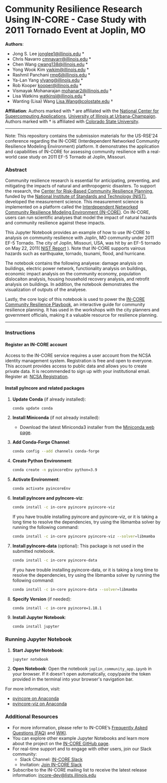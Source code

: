 # Community Resilience Research Using IN-CORE - Case Study with 2011 Tornado Event at Joplin, MO 

**Authors**:

- Jong S. Lee <jonglee1@illinois.edu> *
- Chris Navarro <cmnavarr@illinois.edu> *
- Chen Wang <cwang138@illinois.edu> *
- Yong Wook Kim <ywkim@illinois.edu> *
- Rashmil Panchani <rmp6@illinois.edu> *
- Ya-Lan Yang <ylyang@illinois.edu> *
- Rob Kooper <kooper@illinois.edu> *
- Vismayak Mohanarajan <mohanar2@illinois.edu> *
- Lisa Watkins <watkinsl@illinois.edu> *
- Wanting (Lisa) Wang <Lisa.Wang@colostate.edu> †

**Affiliation**:
Authors marked with * are affiliated with the [National Center for Supercomputing Applications](https://www.ncsa.illinois.edu/), [University of Illinois at Urbana-Champaign](https://illinois.edu/).
Authors marked with † is affiliated with [Colorado State University](https://www.colostate.edu/).

---

Note: This repository contains the submission materials for the US-RSE’24 conference regarding the IN-CORE (Interdependent Networked Community Resilience Modeling Environment) platform. It demonstrates the application and capabilities of IN-CORE for assessing community resilience with a real-world case study on 2011 EF-5 Tornado at Joplin, Missouri.

### Abstract

Community resilience research is essential for anticipating, preventing, and mitigating the impacts of natural and anthropogenic disasters. To support the research, the [Center for Risk-Based Community Resilience Planning](http://resilience.colostate.edu/), funded by the [National Institute of Standards and Technology (NIST)](https://www.nist.gov/), developed the measurement science. This measurement science is implemented on a platform called
the [Interdependent Networked Community Resilience Modeling Environment (IN-CORE)](https://incore.ncsa.illinois.edu/). On IN-CORE, users can run scientific analyses that model the impact of natural hazards and community resilience against these impacts. 

This Jupyter Notebook provides an example of how to use IN-CORE to analysis on community resilience with Joplin, MO community under 2011 EF-5 Tornado. The city of Joplin, Missouri, USA, was hit by an EF-5 tornado on May 22, 2011(  [NIST Report](https://nvlpubs.nist.gov/nistpubs/NCSTAR/NIST.NCSTAR.3.pdf) ). Note that IN-CORE supports vairous hazards such as earthquake, tornado, tsunami, flood, and hurricane.
 
The notebook contains the following analyese: damage analysis on buildings, electric power network, functionality analysis on buildings, economic impact analysis on the community economy, population dislocaiton analysis, housing household recovery analysis, and retrofit analysis on buildings. In addition, the notebook demonstrates the visualization of outputs of the analyese.   

Lastly, the core logic of this notebook is used to power
the [IN-CORE Community Resilience Playbook](https://incore.ncsa.illinois.edu/playbook/joplin/), an interactive guide
for community resilience planning. It has used in the workshops with the city planners and government officials, making it a valuable resource for resilience planning.

---

### Instructions

#### Register an IN-CORE account

Access to the IN-CORE service requires a user account from the NCSA identity management system. Registration is free
and open to everyone. This account provides access to public data and allows you to create private data. It is
recommended to sign up with your institutional email. Register
at: [NCSA Registration](https://identity.ncsa.illinois.edu/register/BSKC2UKQPU).

#### Install pyIncore and related packages

1. **Update Conda** (if already installed):
    ```sh
    conda update conda
    ```

2. **Install Miniconda** (if not already installed):
    - Download the latest Miniconda3 installer from
      the [Miniconda web page](https://docs.conda.io/en/latest/miniconda.html).

3. **Add Conda-Forge Channel**:
    ```sh
    conda config --add channels conda-forge
    ```

4. **Create Python Environment**:
    ```sh
    conda create -n pyincoreEnv python=3.9
    ```

5. **Activate Environment**:
    ```sh
    conda activate pyincoreEnv
    ```

6. **Install pyIncore and pyIncore-viz**:
    ```sh
    conda install -c in-core pyincore pyincore-viz
    ```

   If you have trouble installing pyincore and pyincore-viz, or it is taking a long time to resolve the dependencies, try using the libmamba solver by running the following command:
    ```sh
    conda install -c in-core pyincore pyincore-viz --solver=libmamba
    ```

7. **Install pyIncore-data** (optional): This package is not used in the submitted notebook.
    ```sh
    conda install -c in-core pyincore-data
    ```
   If you have trouble installing pyincore-data, or it is taking a long time to resolve the dependencies, try using
   the libmamba solver by running the following command:
    ```sh
    conda install -c in-core pyincore-data --solver=libmamba
    ```

9. **Specify Version** (if needed):
    ```sh
    conda install -c in-core pyincore=1.18.1
    ```

10. **Install Jupyter Notebook**:
    ```sh
    conda install jupyter
    ```

### Running Jupyter Notebook

1. **Start Jupyter Notebook**:
    ```sh
    jupyter notebook
    ```

2. **Open Notebook**:
   Open the notebook `joplin_community_app.ipynb` in your browser. If it doesn't open automatically, copy/paste the
   token provided in the terminal into your browser's navigation bar.

For more information, visit:

- [pyincore on Anaconda](https://anaconda.org/IN-CORE/pyincore)
- [pyincore-viz on Anaconda](https://anaconda.org/IN-CORE/pyincore-viz)

### Additional Resources

- For more information, please refer to
  IN-CORE’s [Frequently Asked Questions (FAQ)](https://incore.ncsa.illinois.edu/faq)
  and [WIKI](https://incore.ncsa.illinois.edu/wiki).
- You can explore other example Jupyter Notebooks and learn more about the project on
  the [IN-CORE GitHub page](https://github.com/IN-CORE).
- For real-time support and to engage with other users, join our Slack community:
    - Slack Channel: [IN-CORE Slack](https://in-core.slack.com/)
    - Invitation: [Join IN-CORE Slack](https://join.slack.com/t/in-core/shared_invite/zt-25zffgnae-h0v8uGjpSli1YYp0Ypr68Q)
- Subscribe to the IN-CORE mailing list to receive the latest release information: <incore-dev@lists.illinois.edu>
